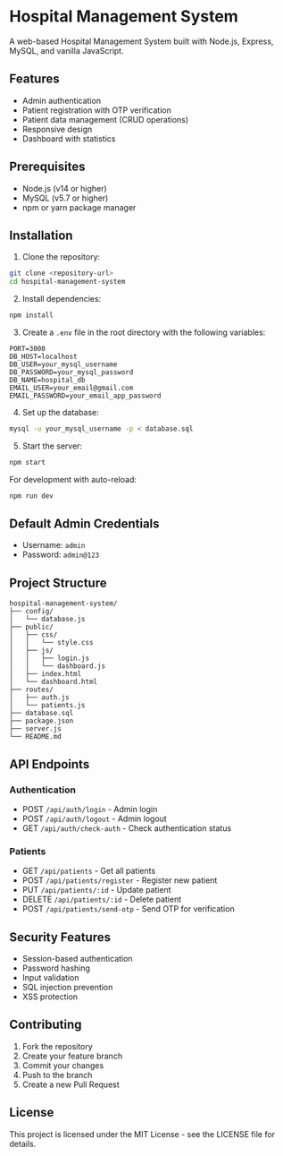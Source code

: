 # Hospital Management System

A web-based Hospital Management System built with Node.js, Express, MySQL, and vanilla JavaScript.

## Features

- Admin authentication
- Patient registration with OTP verification
- Patient data management (CRUD operations)
- Responsive design
- Dashboard with statistics

## Prerequisites

- Node.js (v14 or higher)
- MySQL (v5.7 or higher)
- npm or yarn package manager

## Installation

1. Clone the repository:
```bash
git clone <repository-url>
cd hospital-management-system
```

2. Install dependencies:
```bash
npm install
```

3. Create a `.env` file in the root directory with the following variables:
```
PORT=3000
DB_HOST=localhost
DB_USER=your_mysql_username
DB_PASSWORD=your_mysql_password
DB_NAME=hospital_db
EMAIL_USER=your_email@gmail.com
EMAIL_PASSWORD=your_email_app_password
```

4. Set up the database:
```bash
mysql -u your_mysql_username -p < database.sql
```

5. Start the server:
```bash
npm start
```

For development with auto-reload:
```bash
npm run dev
```

## Default Admin Credentials

- Username: `admin`
- Password: `admin@123`

## Project Structure

```
hospital-management-system/
├── config/
│   └── database.js
├── public/
│   ├── css/
│   │   └── style.css
│   ├── js/
│   │   ├── login.js
│   │   └── dashboard.js
│   ├── index.html
│   └── dashboard.html
├── routes/
│   ├── auth.js
│   └── patients.js
├── database.sql
├── package.json
├── server.js
└── README.md
```

## API Endpoints

### Authentication
- POST `/api/auth/login` - Admin login
- POST `/api/auth/logout` - Admin logout
- GET `/api/auth/check-auth` - Check authentication status

### Patients
- GET `/api/patients` - Get all patients
- POST `/api/patients/register` - Register new patient
- PUT `/api/patients/:id` - Update patient
- DELETE `/api/patients/:id` - Delete patient
- POST `/api/patients/send-otp` - Send OTP for verification

## Security Features

- Session-based authentication
- Password hashing
- Input validation
- SQL injection prevention
- XSS protection

## Contributing

1. Fork the repository
2. Create your feature branch
3. Commit your changes
4. Push to the branch
5. Create a new Pull Request

## License

This project is licensed under the MIT License - see the LICENSE file for details. 